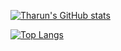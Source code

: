 [![Tharun's GitHub stats](https://github-readme-stats.vercel.app/api?username=THARUNNANDHA)](https://github.com/THARUNNANDHA/github-readme-stats)



[![Top Langs](https://github-readme-stats.vercel.app/api/top-langs/?username=THARUNNANDHA&layout=compact)](https://github.com/THARUNNANDHA/github-readme-stats)
